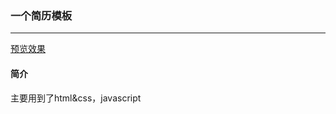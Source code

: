 ﻿### 一个简历模板

-------------------

[预览效果](https://qxklove.github.io/resume/)

#### 简介

主要用到了html&css，javascript
